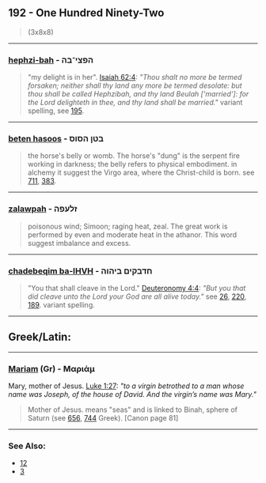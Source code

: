 ## 192 - One Hundred Ninety-Two
> (3x8x8)

---

### [hephzi-bah](/keys/HPTzI-BH) - הפצי־בה
> "my delight is in her". [Isaiah 62:4](http://biblehub.com/isaiah/62-4.htm): *"Thou shalt no more be termed forsaken; neither shall thy land any more be termed desolate: but thou shall be called Hephzibah, and thy land Beulah ['married']: for the Lord delighteth in thee, and thy land shall be married."* variant spelling, see [195](195).

---

### [beten hasoos](/keys/BTN.HSVS) - בטן הסוס
> the horse's belly or womb. The horse's "dung" is the serpent fire working in darkness; the belly refers to physical embodiment. in alchemy it suggest the Virgo area, where the Christ-child is born. see [711](711), [383](383).

---

### [zalawpah](/keys/ZLOPH) - זלעפה
> poisonous wind; Simoon; raging heat, zeal. The great work is performed by even and moderate heat in the athanor. This word suggest imbalance and excess.

---

### [chadebeqim ba-IHVH](/keys/ChDBQIM.BIHVH) - חדבקים ביהוה
> "You that shall cleave in the Lord." [Deuteronomy 4:4](http://biblehub.com/deuteronomy/4-4.htm): *"But you that did cleave unto the Lord your God are all alive today."* see [26](26), [220](220), [189](189). variant spelling.

---

## Greek/Latin:

---

### [Mariam](/greek?word=mariam) (Gr) - Μαριάμ
Mary, mother of Jesus. [Luke 1:27](http://biblehub.com/luke/1-27.htm): *"to a virgin betrothed to a man whose name was Joseph, of the house of David. And the virgin’s name was Mary."*

> Mother of Jesus. means "seas" and is linked to Binah, sphere of Saturn (see [656](656), [744](744) Greek). [Canon page 81]

---

### See Also:

- [12](12)
- [3](3)
